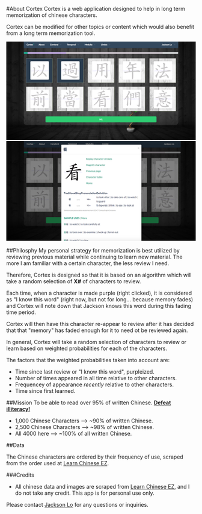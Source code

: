#About Cortex
Cortex is a web application designed to help in long term memorization of chinese characters.


Cortex can be modified for other topics or content which would also benefit from a long term memorization tool.

![Sample Img 1](sample_img1.png?raw=true "Sample Image 1")
![Sample Img 2](sample_img2.png?raw=true "Sample Image 2")


##Philosphy
My personal strategy for memorization is best utilized by reviewing previous material while continuing to learn new material. The more I am familiar with a certain character, the less review I need.
			
Therefore, Cortex is designed so that it is based on an algorithm which will take a random selection of **X#** of characters to review.
		
Each time, when a character is made purple (right clicked), it is considered as "I know this word" (right now, but not for long... because memory fades) and Cortex will note down that Jackson knows this word during this fading time period.
		
Cortex will then have this character re-appear to review after it has decided that that "memory" has faded enough for it to need ot be reviewed again.

In general, Cortex will take a random selection of characters to review or learn based on weighted probabilities for each of the characters. 

The factors that the weighted probabilities taken into account are:
* Time since last review or "I know this word", purpleized.
* Number of times appeared in all time relative to other characters.
* Frequencey of appearance *recently* relative to other characters.
* Time since first learned.
		
##Mission
To be able to read over 95% of written Chinese. <b><u>Defeat illiteracy!</b></u>

* 1,000 Chinese Characters --> ~90% of written Chinese.
* 2,500 Chinese Characters --> ~98% of written Chinese.
* All 4000 here --> ~100% of all written Chinese.


##Data

The Chinese characters are ordered by their frequency of use, scraped from the order used at <a href="www.learnchineseez.com">Learn Chinese EZ</a>.



###Credits
* All chinese data and images are scraped from <a href="www.learnchineseez.com">Learn Chinese EZ</a>, and I do not take any credit. This app is for personal use only.


Please contact <a href="mailto:7jackson.lo@gmail.com?Subject=Cortex%20Inquiry">Jackson Lo</a> for any questions or inquiries.</small>

